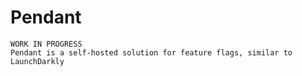 # Pendant

```
WORK IN PROGRESS
Pendant is a self-hosted solution for feature flags, similar to LaunchDarkly
```
